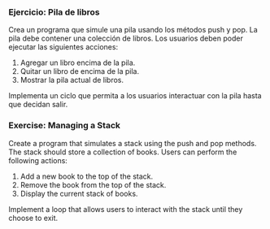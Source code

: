 ### Ejercicio: Pila de libros 

Crea un programa que simule una pila usando los métodos push y pop. La pila debe contener una colección de libros. Los usuarios deben poder ejecutar las siguientes acciones: 
1. Agregar un libro encima de la pila. 
2. Quitar un libro de encima de la pila. 
3. Mostrar la pila actual de libros. 
 
Implementa un ciclo que permita a los usuarios interactuar con la pila hasta que decidan salir.

### Exercise: Managing a Stack 

Create a program that simulates a stack using the push and pop methods. The stack should store a collection of books. Users can perform the following actions: 
1. Add a new book to the top of the stack.
2. Remove the book from the top of the stack.
3. Display the current stack of books.

Implement a loop that allows users to interact with the stack until they choose to exit.